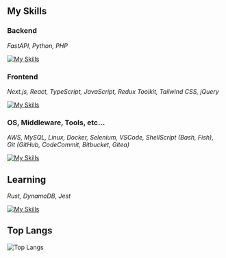## My Skills

<!--
skill-icons:
https://github.com/tandpfun/skill-icons
-->

### Backend

_FastAPI, Python, PHP_

[![My Skills](https://skillicons.dev/icons?i=fastapi,py,php)](https://skillicons.dev)

### Frontend

_Next.js, React, TypeScript, JavaScript, Redux Toolkit, Tailwind CSS, jQuery_

[![My Skills](https://skillicons.dev/icons?i=nextjs,react,ts,js,redux,tailwind,jquery)](https://skillicons.dev)

### OS, Middleware, Tools, etc...

_AWS, MySQL, Linux, Docker, Selenium, VSCode, ShellScript (Bash, Fish), Git (GitHub, CodeCommit, Bitbucket, Gitea)_

[![My Skills](https://skillicons.dev/icons?i=aws,mysql,linux,docker,selenium,vscode,bash,git)](https://skillicons.dev)

## Learning

_Rust, DynamoDB, Jest_

[![My Skills](https://skillicons.dev/icons?i=rust,dynamodb,jest)](https://skillicons.dev)

## Top Langs

<!--
compact-language-card-layout:
https://github.com/anuraghazra/github-readme-stats#compact-language-card-layout

themes:
https://github.com/anuraghazra/github-readme-stats/blob/master/themes/README.md
-->

![Top Langs](https://github-readme-stats.vercel.app/api/top-langs/?username=8823-dev&layout=compact&theme=nightowl&exclude_repo=dotfiles)
